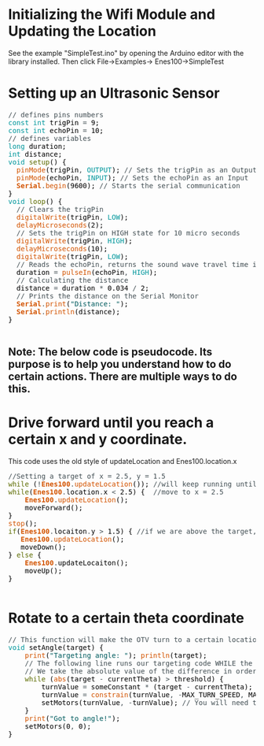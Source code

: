 # <span >Initializing the Wifi Module and Updating the Location<a name="wifi_mod"></a>

See the example "SimpleTest.ino" by opening the Arduino editor with the library installed. Then click File->Examples->
Enes100->SimpleTest

# <span >Setting up an Ultrasonic Sensor<a name="ultrasonic"></a>

<pre>
<font color="#434f54">&#47;&#47; defines pins numbers</font>
<font color="#00979c">const</font> <font color="#00979c">int</font> <font color="#000000">trigPin</font> <font color="#434f54">=</font> <font color="#000000">9</font><font color="#000000">;</font>
<font color="#00979c">const</font> <font color="#00979c">int</font> <font color="#000000">echoPin</font> <font color="#434f54">=</font> <font color="#000000">10</font><font color="#000000">;</font>
<font color="#434f54">&#47;&#47; defines variables</font>
<font color="#00979c">long</font> <font color="#000000">duration</font><font color="#000000">;</font>
<font color="#00979c">int</font> <font color="#000000">distance</font><font color="#000000">;</font>
<font color="#00979c">void</font> <font color="#5e6d03">setup</font><font color="#000000">(</font><font color="#000000">)</font> <font color="#000000">{</font>
 &nbsp;<font color="#d35400">pinMode</font><font color="#000000">(</font><font color="#000000">trigPin</font><font color="#434f54">,</font> <font color="#00979c">OUTPUT</font><font color="#000000">)</font><font color="#000000">;</font> <font color="#434f54">&#47;&#47; Sets the trigPin as an Output</font>
 &nbsp;<font color="#d35400">pinMode</font><font color="#000000">(</font><font color="#000000">echoPin</font><font color="#434f54">,</font> <font color="#00979c">INPUT</font><font color="#000000">)</font><font color="#000000">;</font> <font color="#434f54">&#47;&#47; Sets the echoPin as an Input</font>
 &nbsp;<b><font color="#d35400">Serial</font></b><font color="#434f54">.</font><font color="#d35400">begin</font><font color="#000000">(</font><font color="#000000">9600</font><font color="#000000">)</font><font color="#000000">;</font> <font color="#434f54">&#47;&#47; Starts the serial communication</font>
<font color="#000000">}</font>
<font color="#00979c">void</font> <font color="#5e6d03">loop</font><font color="#000000">(</font><font color="#000000">)</font> <font color="#000000">{</font>
 &nbsp;<font color="#434f54">&#47;&#47; Clears the trigPin</font>
 &nbsp;<font color="#d35400">digitalWrite</font><font color="#000000">(</font><font color="#000000">trigPin</font><font color="#434f54">,</font> <font color="#00979c">LOW</font><font color="#000000">)</font><font color="#000000">;</font>
 &nbsp;<font color="#d35400">delayMicroseconds</font><font color="#000000">(</font><font color="#000000">2</font><font color="#000000">)</font><font color="#000000">;</font>
 &nbsp;<font color="#434f54">&#47;&#47; Sets the trigPin on HIGH state for 10 micro seconds</font>
 &nbsp;<font color="#d35400">digitalWrite</font><font color="#000000">(</font><font color="#000000">trigPin</font><font color="#434f54">,</font> <font color="#00979c">HIGH</font><font color="#000000">)</font><font color="#000000">;</font>
 &nbsp;<font color="#d35400">delayMicroseconds</font><font color="#000000">(</font><font color="#000000">10</font><font color="#000000">)</font><font color="#000000">;</font>
 &nbsp;<font color="#d35400">digitalWrite</font><font color="#000000">(</font><font color="#000000">trigPin</font><font color="#434f54">,</font> <font color="#00979c">LOW</font><font color="#000000">)</font><font color="#000000">;</font>
 &nbsp;<font color="#434f54">&#47;&#47; Reads the echoPin, returns the sound wave travel time in microseconds</font>
 &nbsp;<font color="#000000">duration</font> <font color="#434f54">=</font> <font color="#d35400">pulseIn</font><font color="#000000">(</font><font color="#000000">echoPin</font><font color="#434f54">,</font> <font color="#00979c">HIGH</font><font color="#000000">)</font><font color="#000000">;</font>
 &nbsp;<font color="#434f54">&#47;&#47; Calculating the distance</font>
 &nbsp;<font color="#000000">distance</font> <font color="#434f54">=</font> <font color="#000000">duration</font> <font color="#434f54">*</font> <font color="#000000">0.034</font> <font color="#434f54">&#47;</font> <font color="#000000">2</font><font color="#000000">;</font>
 &nbsp;<font color="#434f54">&#47;&#47; Prints the distance on the Serial Monitor</font>
 &nbsp;<b><font color="#d35400">Serial</font></b><font color="#434f54">.</font><font color="#d35400">print</font><font color="#000000">(</font><font color="#005c5f">&#34;Distance: &#34;</font><font color="#000000">)</font><font color="#000000">;</font>
 &nbsp;<b><font color="#d35400">Serial</font></b><font color="#434f54">.</font><font color="#d35400">println</font><font color="#000000">(</font><font color="#000000">distance</font><font color="#000000">)</font><font color="#000000">;</font>
<font color="#000000">}</font>

</pre>

## Note: The below code is pseudocode. Its purpose is to help you understand how to do certain actions. There are multiple ways to do this.

# <span >Drive forward until you reach a certain x and y coordinate.<a name="drivef"></a>
This code uses the old style of updateLocation and Enes100.location.x
<pre>
<font color="#434f54">&#47;&#47;Setting a target of x = 2.5, y = 1.5</font>
<font color="#5e6d03">while</font> <font color="#000000">(</font><font color="#434f54">!</font><b><font color="#d35400">Enes100</font></b><font color="#434f54">.</font><font color="#d35400">updateLocation</font><font color="#000000">(</font><font color="#000000">)</font><font color="#000000">)</font><font color="#000000">;</font> <font color="#434f54">&#47;&#47;will keep running until succesfully update location</font>
<font color="#5e6d03">while</font><font color="#000000">(</font><b><font color="#d35400">Enes100</font></b><font color="#434f54">.</font><font color="#000000">location</font><font color="#434f54">.</font><font color="#000000">x</font> <font color="#434f54">&lt;</font> <font color="#000000">2.5</font><font color="#000000">)</font> <font color="#000000">{</font> &nbsp;<font color="#434f54">&#47;&#47;move to x = 2.5</font>
 &nbsp;&nbsp;&nbsp;<b><font color="#d35400">Enes100</font></b><font color="#434f54">.</font><font color="#d35400">updateLocation</font><font color="#000000">(</font><font color="#000000">)</font><font color="#000000">;</font>
 &nbsp;&nbsp;&nbsp;<font color="#000000">moveForward</font><font color="#000000">(</font><font color="#000000">)</font><font color="#000000">;</font>
<font color="#000000">}</font>
<font color="#d35400">stop</font><font color="#000000">(</font><font color="#000000">)</font><font color="#000000">;</font>
<font color="#5e6d03">if</font><font color="#000000">(</font><b><font color="#d35400">Enes100</font></b><font color="#434f54">.</font><font color="#000000">locaiton</font><font color="#434f54">.</font><font color="#000000">y</font> <font color="#434f54">&gt;</font> <font color="#000000">1.5</font><font color="#000000">)</font> <font color="#000000">{</font> <font color="#434f54">&#47;&#47;if we are above the target, move down, otherwise move up.</font>
 &nbsp;&nbsp;<b><font color="#d35400">Enes100</font></b><font color="#434f54">.</font><font color="#d35400">updateLocation</font><font color="#000000">(</font><font color="#000000">)</font><font color="#000000">;</font>
 &nbsp;&nbsp;<font color="#000000">moveDown</font><font color="#000000">(</font><font color="#000000">)</font><font color="#000000">;</font>
<font color="#000000">}</font> <font color="#5e6d03">else</font> <font color="#000000">{</font>
 &nbsp;&nbsp;&nbsp;<b><font color="#d35400">Enes100</font></b><font color="#434f54">.</font><font color="#000000">updateLocaiton</font><font color="#000000">(</font><font color="#000000">)</font><font color="#000000">;</font>
 &nbsp;&nbsp;&nbsp;<font color="#000000">moveUp</font><font color="#000000">(</font><font color="#000000">)</font><font color="#000000">;</font>
<font color="#000000">}</font>

</pre>

# <span >Rotate to a certain theta coordinate<a name="rotate"></a>

<pre>
<font color="#434f54">&#47;&#47; This function will make the OTV turn to a certain location.</font>
<font color="#00979c">void</font> <font color="#000000">setAngle</font><font color="#000000">(</font><font color="#000000">target</font><font color="#000000">)</font> <font color="#000000">{</font>
 &nbsp;&nbsp;&nbsp;<font color="#d35400">print</font><font color="#000000">(</font><font color="#005c5f">&#34;Targeting angle: &#34;</font><font color="#000000">)</font><font color="#000000">;</font> <font color="#d35400">println</font><font color="#000000">(</font><font color="#000000">target</font><font color="#000000">)</font><font color="#000000">;</font>
 &nbsp;&nbsp;&nbsp;<font color="#434f54">&#47;&#47; The following line runs our targeting code WHILE the DIFFERENCE (subtraction is taking the difference) is between -thresh and thresh. </font>
 &nbsp;&nbsp;&nbsp;<font color="#434f54">&#47;&#47; We take the absolute value of the difference in order to compare it to a single threshold.</font>
 &nbsp;&nbsp;&nbsp;<font color="#5e6d03">while</font> <font color="#000000">(</font><font color="#d35400">abs</font><font color="#000000">(</font><font color="#000000">target</font> <font color="#434f54">-</font> <font color="#000000">currentTheta</font><font color="#000000">)</font> <font color="#434f54">&gt;</font> <font color="#000000">threshold</font><font color="#000000">)</font> <font color="#000000">{</font>
 &nbsp;&nbsp;&nbsp;&nbsp;&nbsp;&nbsp;&nbsp;<font color="#000000">turnValue</font> <font color="#434f54">=</font> <font color="#000000">someConstant</font> <font color="#434f54">*</font> <font color="#000000">(</font><font color="#000000">target</font> <font color="#434f54">-</font> <font color="#000000">currentTheta</font><font color="#000000">)</font><font color="#000000">;</font>
 &nbsp;&nbsp;&nbsp;&nbsp;&nbsp;&nbsp;&nbsp;<font color="#000000">turnValue</font> <font color="#434f54">=</font> <font color="#d35400">constrain</font><font color="#000000">(</font><font color="#000000">turnValue</font><font color="#434f54">,</font> <font color="#434f54">-</font><font color="#000000">MAX_TURN_SPEED</font><font color="#434f54">,</font> <font color="#000000">MAX_TURN_SPEED</font><font color="#000000">)</font><font color="#000000">;</font> <font color="#434f54">&#47;&#47;Constrain your turn speed.</font>
 &nbsp;&nbsp;&nbsp;&nbsp;&nbsp;&nbsp;&nbsp;<font color="#000000">setMotors</font><font color="#000000">(</font><font color="#000000">turnValue</font><font color="#434f54">,</font> <font color="#434f54">-</font><font color="#000000">turnValue</font><font color="#000000">)</font><font color="#000000">;</font> <font color="#434f54">&#47;&#47; You will need to implement this yourself. </font>
 &nbsp;&nbsp;&nbsp;<font color="#000000">}</font>
 &nbsp;&nbsp;&nbsp;<font color="#d35400">print</font><font color="#000000">(</font><font color="#005c5f">&#34;Got to angle!&#34;</font><font color="#000000">)</font><font color="#000000">;</font>
 &nbsp;&nbsp;&nbsp;<font color="#000000">setMotors</font><font color="#000000">(</font><font color="#000000">0</font><font color="#434f54">,</font> <font color="#000000">0</font><font color="#000000">)</font><font color="#000000">;</font>
<font color="#000000">}</font>

</pre>
